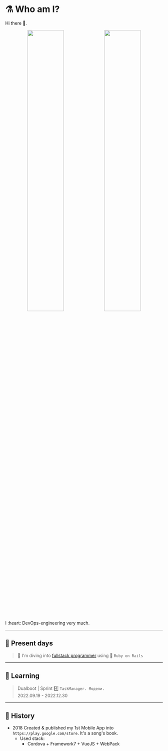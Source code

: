 # :alembic: Who am I?

<div class="mynameis">
Hi there 👋. 
  
<p align="center">
  <img width="48%" src="https://github-readme-stats.vercel.app/api?username=vovs03&show_icons=true&theme=tokyonight" />
  <img width="48%" src="https://github-readme-streak-stats.herokuapp.com/?user=vovs03&theme=tokyonight" />
</p>  
I :heart: DevOps-engineering very much.
</div>

---

## :calendar: Present days

> :microscope: I'm diving into [fullstack programmer](https://github.com/vovs03/fullstack-programmer) using :train2: `Ruby on Rails`

<!--
**vovs03/vovs03** is a ✨ _special_ ✨ repository because its `README.md` (this file) appears on your GitHub profile.

Here are some ideas to get you started:

- 🔭 I’m currently working on ...
- 🌱 I’m currently learning ...
- 👯 I’m looking to collaborate on ...
- 🤔 I’m looking for help with ...
- 💬 Ask me about ...
- 📫 How to reach me: ...
- 😄 Pronouns: ...
- ⚡ Fun fact: ...
-->

---

## :gem: Learning

> Dualboot | Sprint :four: `TaskManager. Модели.`<br>
> 2022.09.19 - 2022.12.30

---

## :orange_book: History

- 2018 Created & published my 1st Mobile App into `https://play.google.com/store`. It's a song's book.
  - Used stack:
    - Cordova + Framework7 + VueJS + WebPack

<!--
<style>
.mynameis {
    background-color: #345678;
    color: #FFFFFF;
    padding: 4%;
}
.name__decor {
    color: yellow;
    font-size: 140%;
}
</style>
-->
